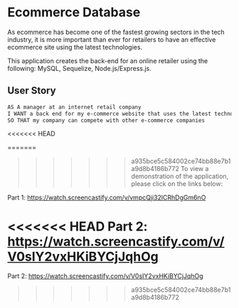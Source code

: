# Ecommerce Database

As ecommerce has become one of the fastest growing sectors in the tech industry, it is more important than ever for retailers to have an effective ecommerce site using the latest technologies. 

This application creates the back-end for an online retailer using the following: MySQL, Sequelize, Node.js/Express.js. 

## User Story

```md
AS A manager at an internet retail company
I WANT a back end for my e-commerce website that uses the latest technologies
SO THAT my company can compete with other e-commerce companies
```

<<<<<<< HEAD

=======
>>>>>>> a935bce5c584002ce74bb88e7b1a9d8b4186b772
To view a demonstration of the application, please click on the links below:

Part 1: https://watch.screencastify.com/v/vmpcQji32lCRhDgGm6nO

<<<<<<< HEAD
Part 2: https://watch.screencastify.com/v/V0sIY2vxHKiBYCjJqhOg
=======
Part 2: https://watch.screencastify.com/v/V0sIY2vxHKiBYCjJqhOg
>>>>>>> a935bce5c584002ce74bb88e7b1a9d8b4186b772
